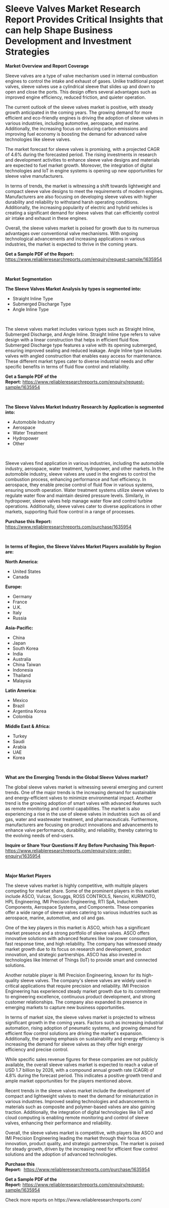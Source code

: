 <p><h1>Sleeve Valves Market Research Report Provides Critical Insights that can help Shape Business Development and Investment Strategies</h1></p><p><strong>Market Overview and Report Coverage</strong></p>
<p><p>Sleeve valves are a type of valve mechanism used in internal combustion engines to control the intake and exhaust of gases. Unlike traditional poppet valves, sleeve valves use a cylindrical sleeve that slides up and down to open and close the ports. This design offers several advantages such as improved engine efficiency, reduced friction, and quieter operation.</p><p>The current outlook of the sleeve valves market is positive, with steady growth anticipated in the coming years. The growing demand for more efficient and eco-friendly engines is driving the adoption of sleeve valves in various industries, including automotive, aerospace, and marine. Additionally, the increasing focus on reducing carbon emissions and improving fuel economy is boosting the demand for advanced valve technologies like sleeve valves.</p><p>The market forecast for sleeve valves is promising, with a projected CAGR of 4.6% during the forecasted period. The rising investments in research and development activities to enhance sleeve valve designs and materials are expected to fuel market growth. Moreover, the integration of digital technologies and IoT in engine systems is opening up new opportunities for sleeve valve manufacturers.</p><p>In terms of trends, the market is witnessing a shift towards lightweight and compact sleeve valve designs to meet the requirements of modern engines. Manufacturers are also focusing on developing sleeve valves with higher durability and reliability to withstand harsh operating conditions. Additionally, the increasing popularity of electric and hybrid vehicles is creating a significant demand for sleeve valves that can efficiently control air intake and exhaust in these engines.</p><p>Overall, the sleeve valves market is poised for growth due to its numerous advantages over conventional valve mechanisms. With ongoing technological advancements and increasing applications in various industries, the market is expected to thrive in the coming years.</p></p>
<p><strong>Get a Sample PDF of the Report:</strong> <a href="https://www.reliableresearchreports.com/enquiry/request-sample/1635954">https://www.reliableresearchreports.com/enquiry/request-sample/1635954</a></p>
<p>&nbsp;</p>
<p><strong>Market Segmentation</strong></p>
<p><strong>The Sleeve Valves Market Analysis by types is segmented into:</strong></p>
<p><ul><li>Straight Inline Type</li><li>Submerged Discharge Type</li><li>Angle Inline Type</li></ul></p>
<p>&nbsp;</p>
<p><p>The sleeve valves market includes various types such as Straight Inline, Submerged Discharge, and Angle Inline. Straight Inline type refers to valve design with a linear construction that helps in efficient fluid flow. Submerged Discharge type features a valve with its opening submerged, ensuring improved sealing and reduced leakage. Angle Inline type includes valves with angled construction that enables easy access for maintenance. These different market types cater to diverse industrial needs and offer specific benefits in terms of fluid flow control and reliability.</p></p>
<p><strong>Get a Sample PDF of the Report:</strong>&nbsp;<a href="https://www.reliableresearchreports.com/enquiry/request-sample/1635954">https://www.reliableresearchreports.com/enquiry/request-sample/1635954</a></p>
<p>&nbsp;</p>
<p><strong>The Sleeve Valves Market Industry Research by Application is segmented into:</strong></p>
<p><ul><li>Automobile Industry</li><li>Aerospace</li><li>Water Treatment</li><li>Hydropower</li><li>Other</li></ul></p>
<p>&nbsp;</p>
<p><p>Sleeve valves find application in various industries, including the automobile industry, aerospace, water treatment, hydropower, and other markets. In the automobile industry, sleeve valves are used in the engines to control the combustion process, enhancing performance and fuel efficiency. In aerospace, they enable precise control of fluid flow in various systems, ensuring smooth operation. Water treatment systems utilize sleeve valves to regulate water flow and maintain desired pressure levels. Similarly, in hydropower, sleeve valves help manage water flow and control turbine operations. Additionally, sleeve valves cater to diverse applications in other markets, supporting fluid flow control in a range of processes.</p></p>
<p><strong>Purchase this Report:</strong>&nbsp; <a href="https://www.reliableresearchreports.com/purchase/1635954">https://www.reliableresearchreports.com/purchase/1635954</a></p>
<p>&nbsp;</p>
<p><strong>In terms of Region, the Sleeve Valves Market Players available by Region are:</strong></p>
<p>
    <p> <strong> North America: </strong>
        <ul>
            <li>United States</li>
            <li>Canada</li>
        </ul>
        </p> 
    <p> <strong> Europe: </strong>
        <ul>
            <li>Germany</li>
            <li>France</li>
            <li>U.K.</li>
            <li>Italy</li>
            <li>Russia</li>
        </ul>
        </p> 
    <p> <strong> Asia-Pacific: </strong>
        <ul>
            <li>China</li>
            <li>Japan</li>
            <li>South Korea</li>
            <li>India</li>
            <li>Australia</li>
            <li>China Taiwan</li>
            <li>Indonesia</li>
            <li>Thailand</li>
            <li>Malaysia</li>
        </ul>
        </p> 
    <p> <strong> Latin America: </strong>
        <ul>
            <li>Mexico</li>
            <li>Brazil</li>
            <li>Argentina Korea</li>
            <li>Colombia</li>
        </ul>
        </p> 
    <p> <strong> Middle East & Africa: </strong>
        <ul>
            <li>Turkey</li>
            <li>Saudi</li>
            <li>Arabia</li>
            <li>UAE</li>
            <li>Korea</li>
        </ul>
    </p>
    </p>
<p>&nbsp;</p>
<p><strong>What are the Emerging Trends in the Global Sleeve Valves market?</strong></p>
<p><p>The global sleeve valves market is witnessing several emerging and current trends. One of the major trends is the increasing demand for sustainable and energy-efficient valves to minimize environmental impact. Another trend is the growing adoption of smart valves with advanced features such as remote monitoring and control capabilities. The market is also experiencing a rise in the use of sleeve valves in industries such as oil and gas, water and wastewater treatment, and pharmaceuticals. Furthermore, manufacturers are focusing on product innovations and advancements to enhance valve performance, durability, and reliability, thereby catering to the evolving needs of end-users.</p></p>
<p><strong>Inquire or Share Your Questions If Any Before Purchasing This Report</strong>- <a href="https://www.reliableresearchreports.com/enquiry/pre-order-enquiry/1635954">https://www.reliableresearchreports.com/enquiry/pre-order-enquiry/1635954</a></p>
<p>&nbsp;</p>
<p><strong>Major Market Players</strong></p>
<p><p>The sleeve valves market is highly competitive, with multiple players competing for market share. Some of the prominent players in this market include ASCO, Vulcax, Scruggs, ROSS CONTROLS, Nencini, KURIMOTO, HPL Engineering, IMI Precision Engineering, RTI SpA, Induchem Components, Aerospace Systems, and Components. These companies offer a wide range of sleeve valves catering to various industries such as aerospace, marine, automotive, and oil and gas.</p><p>One of the key players in this market is ASCO, which has a significant market presence and a strong portfolio of sleeve valves. ASCO offers innovative solutions with advanced features like low power consumption, fast response time, and high reliability. The company has witnessed steady market growth due to its focus on research and development, product innovation, and strategic partnerships. ASCO has also invested in technologies like Internet of Things (IoT) to provide smart and connected solutions.</p><p>Another notable player is IMI Precision Engineering, known for its high-quality sleeve valves. The company's sleeve valves are widely used in critical applications that require precision and reliability. IMI Precision Engineering has experienced steady market growth due to its commitment to engineering excellence, continuous product development, and strong customer relationships. The company also expanded its presence in emerging markets to capture new business opportunities.</p><p>In terms of market size, the sleeve valves market is projected to witness significant growth in the coming years. Factors such as increasing industrial automation, rising adoption of pneumatic systems, and growing demand for efficient flow control solutions are driving the market's expansion. Additionally, the growing emphasis on sustainability and energy efficiency is increasing the demand for sleeve valves as they offer high energy efficiency and precise control.</p><p>While specific sales revenue figures for these companies are not publicly available, the overall sleeve valves market is expected to reach a value of USD 1.7 billion by 2026, with a compound annual growth rate (CAGR) of 4.8% during the forecast period. This indicates a positive growth trend and ample market opportunities for the players mentioned above.</p><p>Recent trends in the sleeve valves market include the development of compact and lightweight valves to meet the demand for miniaturization in various industries. Improved sealing technologies and advancements in materials such as composite and polymer-based valves are also gaining traction. Additionally, the integration of digital technologies like IoT and cloud computing is enabling remote monitoring and control of sleeve valves, enhancing their performance and reliability.</p><p>Overall, the sleeve valves market is competitive, with players like ASCO and IMI Precision Engineering leading the market through their focus on innovation, product quality, and strategic partnerships. The market is poised for steady growth, driven by the increasing need for efficient flow control solutions and the adoption of advanced technologies.</p></p>
<p><strong>Purchase this Report:</strong>&nbsp;&nbsp;<a href="https://www.reliableresearchreports.com/purchase/1635954">https://www.reliableresearchreports.com/purchase/1635954</a></p>
<p></p>
<p><strong>Get a Sample PDF of the Report:</strong>&nbsp;<a href="https://www.reliableresearchreports.com/enquiry/request-sample/1635954">https://www.reliableresearchreports.com/enquiry/request-sample/1635954</a></p>
<p>Check more reports on https://www.reliableresearchreports.com/</p>